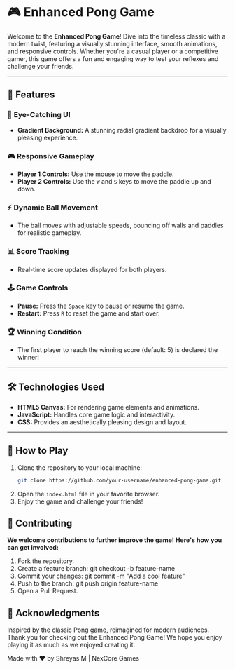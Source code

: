 # 🎮 Enhanced Pong Game

Welcome to the **Enhanced Pong Game**! Dive into the timeless classic with a modern twist, featuring a visually stunning interface, smooth animations, and responsive controls. Whether you're a casual player or a competitive gamer, this game offers a fun and engaging way to test your reflexes and challenge your friends.

---

## 🌟 Features

### 🎨 **Eye-Catching UI**
- **Gradient Background:** A stunning radial gradient backdrop for a visually pleasing experience.

### 🎮 **Responsive Gameplay**
- **Player 1 Controls:** Use the mouse to move the paddle.
- **Player 2 Controls:** Use the `W` and `S` keys to move the paddle up and down.

### ⚡ **Dynamic Ball Movement**
- The ball moves with adjustable speeds, bouncing off walls and paddles for realistic gameplay.

### 📊 **Score Tracking**
- Real-time score updates displayed for both players.

### 🕹️ **Game Controls**
- **Pause:** Press the `Space` key to pause or resume the game.
- **Restart:** Press `R` to reset the game and start over.

### 🏆 **Winning Condition**
- The first player to reach the winning score (default: 5) is declared the winner!

---

## 🛠️ Technologies Used

- **HTML5 Canvas:** For rendering game elements and animations.
- **JavaScript:** Handles core game logic and interactivity.
- **CSS:** Provides an aesthetically pleasing design and layout.

---

## 🚀 How to Play

1. Clone the repository to your local machine:
   ```bash
   git clone https://github.com/your-username/enhanced-pong-game.git
2. Open the `index.html` file in your favorite browser.
3. Enjoy the game and challenge your friends!

## 🤝 Contributing
**We welcome contributions to further improve the game! Here's how you can get involved:**

1. Fork the repository.
2. Create a feature branch:
    git checkout -b feature-name   
3. Commit your changes:
    git commit -m "Add a cool feature"
4. Push to the branch:
    git push origin feature-name
5. Open a Pull Request.

## 🎉 Acknowledgments
Inspired by the classic Pong game, reimagined for modern audiences.
Thank you for checking out the Enhanced Pong Game! We hope you enjoy playing it as much as we enjoyed creating it.

Made with ❤️ by Shreyas M | NexCore Games
